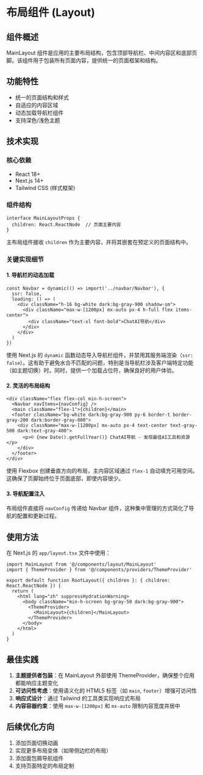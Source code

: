 # 布局组件 (Layout)

## 组件概述

MainLayout 组件是应用的主要布局结构，包含顶部导航栏、中间内容区和底部页脚。该组件用于包装所有页面内容，提供统一的页面框架和结构。

## 功能特性

- 统一的页面结构和样式
- 自适应的内容区域
- 动态加载导航栏组件
- 支持深色/浅色主题

## 技术实现

### 核心依赖

- React 18+
- Next.js 14+
- Tailwind CSS (样式框架)

### 组件结构

```tsx
interface MainLayoutProps {
  children: React.ReactNode  // 页面主要内容
}
```

主布局组件接收 `children` 作为主要内容，并将其嵌套在预定义的页面结构中。

### 关键实现细节

#### 1. 导航栏的动态加载

```tsx
const Navbar = dynamic(() => import('../navbar/Navbar'), {
  ssr: false,
  loading: () => (
    <div className="h-16 bg-white dark:bg-gray-900 shadow-sm">
      <div className="max-w-[1200px] mx-auto px-4 h-full flex items-center">
        <div className="text-xl font-bold">ChatAI导航</div>
      </div>
    </div>
  )
})
```

使用 Next.js 的 `dynamic` 函数动态导入导航栏组件，并禁用其服务端渲染（`ssr: false`）。这有助于避免水合不匹配的问题，特别是当导航栏涉及客户端特定功能（如主题切换）时。同时，提供一个加载占位符，确保良好的用户体验。

#### 2. 灵活的布局结构

```tsx
<div className="flex flex-col min-h-screen">
  <Navbar navItems={navConfig} />
  <main className="flex-1">{children}</main>
  <footer className="bg-white dark:bg-gray-900 py-6 border-t border-gray-200 dark:border-gray-800">
    <div className="max-w-[1200px] mx-auto px-4 text-center text-gray-500 dark:text-gray-400">
      <p>© {new Date().getFullYear()} ChatAI导航 - 发现最佳AI工具和资源</p>
    </div>
  </footer>
</div>
```

使用 Flexbox 创建垂直方向的布局，主内容区域通过 `flex-1` 自动填充可用空间。这确保了页脚始终位于页面底部，即使内容很少。

#### 3. 导航配置注入

布局组件直接将 `navConfig` 传递给 Navbar 组件，这种集中管理的方式简化了导航的配置和更新过程。

## 使用方法

在 Next.js 的 `app/layout.tsx` 文件中使用：

```tsx
import MainLayout from '@/components/layout/MainLayout'
import { ThemeProvider } from '@/components/providers/ThemeProvider'

export default function RootLayout({ children }: { children: React.ReactNode }) {
  return (
    <html lang="zh" suppressHydrationWarning>
      <body className="min-h-screen bg-gray-50 dark:bg-gray-900">
        <ThemeProvider>
          <MainLayout>{children}</MainLayout>
        </ThemeProvider>
      </body>
    </html>
  )
}
```

## 最佳实践

1. **主题提供者包装**：在 MainLayout 外部使用 ThemeProvider，确保整个应用都能响应主题变化
2. **可访问性考虑**：使用语义化的 HTML5 标签（如 `main`, `footer`）增强可访问性
3. **响应式设计**：通过 Tailwind 的工具类实现响应式布局
4. **内容容器约束**：使用 `max-w-[1200px]` 和 `mx-auto` 限制内容宽度并居中

## 后续优化方向

1. 添加页面切换动画
2. 实现更多布局变体（如带侧边栏的布局）
3. 添加面包屑导航组件
4. 支持页面特定的布局定制
